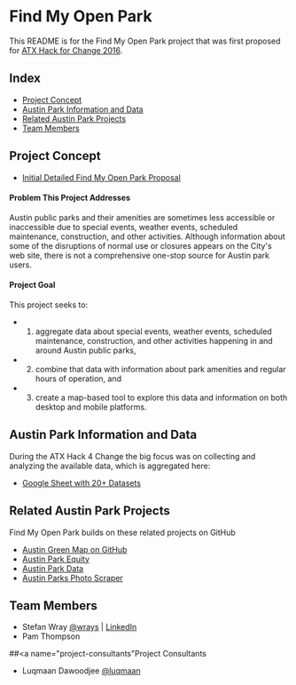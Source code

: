 # Find My Open Park

This README is for the Find My Open Park project that was first proposed for [ATX Hack for Change 2016](https://github.com/atxhack4change/2016-project-proposals).

## Index
* [Project Concept](#project-concept)
* [Austin Park Information and Data](#park-data)
* [Related Austin Park Projects](#related-projects)
* [Team Members](#team-members)

## <a name="project-concept"></a>Project Concept

* [Initial Detailed Find My Open Park Proposal](https://github.com/atxhack4change/2016-project-proposals/issues/27)

#### Problem This Project Addresses
Austin public parks and their amenities are sometimes less accessible or inaccessible due to special events, weather events, scheduled maintenance, construction, and other activities. Although information about some of the disruptions of normal use or closures appears on the City's web site, there is not a comprehensive one-stop source for Austin park users.

#### Project Goal
This project seeks to: 
* 1) aggregate data about special events, weather events, scheduled maintenance, construction, and other activities happening in and around Austin public parks,
* 2) combine that data with information about park amenities and regular hours of operation, and
* 3) create a map-based tool to explore this data and information on both desktop and mobile platforms. 

## <a name="park-data"></a>Austin Park Information and Data

During the ATX Hack 4 Change the big focus was on collecting and analyzing the available data, which is aggregated here:

- [Google Sheet with 20+ Datasets](https://docs.google.com/spreadsheets/d/1J2tBClNQks7oTdFGzAOQ8yg6GJzo6Y8ixtoFVFl9kq4/edit#gid=0)

## <a name="related-projects"></a>Related Austin Park Projects
Find My Open Park builds on these related projects on GitHub

* [Austin Green Map on GitHub](https://github.com/open-austin/austingreenmap)
* [Austin Park Equity](https://github.com/open-austin/austin-park-equity)
* [Austin Park Data](https://github.com/daniellillja/AustinParksData)
* [Austin Parks Photo Scraper](https://github.com/open-austin/austin-parks-photos)

## <a name="team-members"></a>Team Members
* Stefan Wray [@wrays](https://github.com/wrays) | [LinkedIn](https://www.linkedin.com/in/stefanwray)
* Pam Thompson

##<a name="project-consultants"</a>Project Consultants
* Luqmaan Dawoodjee [@luqmaan](https://github.com/luqmaan)






